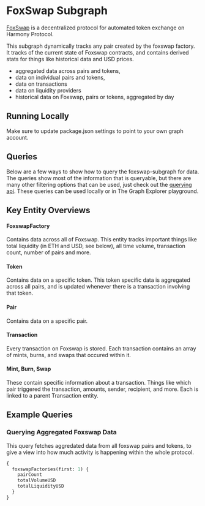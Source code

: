 # FoxSwap Subgraph

[FoxSwap](https://foxswap.one/) is a decentralized protocol for automated token exchange on Harmony Protocol.

This subgraph dynamically tracks any pair created by the foxswap factory. It tracks of the current state of Foxswap contracts, and contains derived stats for things like historical data and USD prices.

- aggregated data across pairs and tokens,
- data on individual pairs and tokens,
- data on transactions
- data on liquidity providers
- historical data on Foxswap, pairs or tokens, aggregated by day

## Running Locally

Make sure to update package.json settings to point to your own graph account.

## Queries

Below are a few ways to show how to query the foxswap-subgraph for data. The queries show most of the information that is queryable, but there are many other filtering options that can be used, just check out the [querying api](https://thegraph.com/docs/graphql-api). These queries can be used locally or in The Graph Explorer playground.

## Key Entity Overviews

#### FoxswapFactory

Contains data across all of Foxswap. This entity tracks important things like total liquidity (in ETH and USD, see below), all time volume, transaction count, number of pairs and more.

#### Token

Contains data on a specific token. This token specific data is aggregated across all pairs, and is updated whenever there is a transaction involving that token.

#### Pair

Contains data on a specific pair.

#### Transaction

Every transaction on Foxswap is stored. Each transaction contains an array of mints, burns, and swaps that occured within it.

#### Mint, Burn, Swap

These contain specific information about a transaction. Things like which pair triggered the transaction, amounts, sender, recipient, and more. Each is linked to a parent Transaction entity.

## Example Queries

### Querying Aggregated Foxswap Data

This query fetches aggredated data from all foxswap pairs and tokens, to give a view into how much activity is happening within the whole protocol.

```graphql
{
  foxswapFactories(first: 1) {
    pairCount
    totalVolumeUSD
    totalLiquidityUSD
  }
}
```
